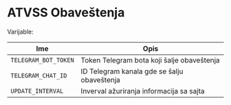 ﻿# ATVSS Obaveštenja

Varijable: 

| Ime | Opis |
| --- | --- |
| `TELEGRAM_BOT_TOKEN` | Token Telegram bota koji šalje obaveštenja |
| `TELEGRAM_CHAT_ID` | ID Telegram kanala gde se šalju obaveštenja |
| `UPDATE_INTERVAL` | Inverval ažuriranja informacija sa sajta |
